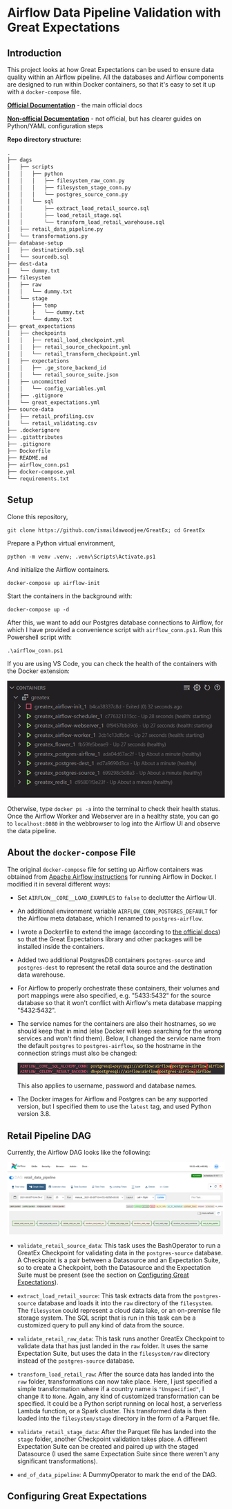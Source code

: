 # Airflow Data Pipeline Validation with Great Expectations

## Introduction

This project looks at how Great Expectations can be used to ensure data quality within an Airflow
pipeline. All the databases and Airflow components are designed to run within Docker containers, so that
it's easy to set it up with a `docker-compose` file.

[**Official Documentation**](https://docs.greatexpectations.io/en/latest/) - the main official docs

[**Non-official Documentation**](https://knoxpod.netlify.app/docs/) - not official, but has clearer guides on Python/YAML configuration steps

**Repo directory structure:**

    .
    ├── dags
    │   ├── scripts
    │   │   ├── python
    │   │   │   ├── filesystem_raw_conn.py
    │   │   │   ├── filesystem_stage_conn.py
    │   │   │   └── postgres_source_conn.py    
    │   │   └── sql
    │   │       ├── extract_load_retail_source.sql
    │   │       ├── load_retail_stage.sql
    │   │       └── transform_load_retail_warehouse.sql
    │   ├── retail_data_pipeline.py
    │   └── transformations.py
    ├── database-setup
    │   ├── destinationdb.sql
    │   └── sourcedb.sql
    ├── dest-data
    │   └── dummy.txt
    ├── filesystem
    │   ├── raw
    │   │   └── dummy.txt
    │   └── stage
    │       ├── temp
    │       ├   └── dummy.txt
    │       └── dummy.txt
    ├── great_expectations
    │   ├── checkpoints
    │   │   ├── retail_load_checkpoint.yml
    │   │   ├── retail_source_checkpoint.yml
    │   │   └── retail_transform_checkpoint.yml
    │   ├── expectations
    │   │   ├── .ge_store_backend_id
    │   │   └── retail_source_suite.json
    │   ├── uncommitted
    │   │   └── config_variables.yml
    │   ├── .gitignore
    │   └── great_expectations.yml
    ├── source-data
    │   ├── retail_profiling.csv
    │   └── retail_validating.csv
    ├── .dockerignore
    ├── .gitattributes
    ├── .gitignore
    ├── Dockerfile
    ├── README.md
    ├── airflow_conn.ps1
    ├── docker-compose.yml
    └── requirements.txt

## Setup

Clone this repository,  

    git clone https://github.com/ismaildawoodjee/GreatEx; cd GreatEx

Prepare a Python virtual environment,

    python -m venv .venv; .venv\Scripts\Activate.ps1

And initialize the Airflow containers.

    docker-compose up airflow-init

Start the containers in the background with:

    docker-compose up -d

After this, we want to add our Postgres database connections to Airflow, for which I have provided
a convenience script with `airflow_conn.ps1`. Run this Powershell script with:

    .\airflow_conn.ps1

If you are using VS Code, you can check the health of the containers with the Docker extension:

![Container health from Docker extension](assets/images/container_health.png)

Otherwise, type `docker ps -a` into the terminal to check their health status.
Once the Airflow Worker and Webserver are in a healthy state, you can go to `localhost:8080` in
the webbrowser to log into the Airflow UI and observe the data pipeline.

## About the `docker-compose` File

The original `docker-compose` file for setting up Airflow containers was obtained from
[Apache Airflow instructions](https://airflow.apache.org/docs/apache-airflow/stable/start/docker.html)
for running Airflow in Docker. I modified it in several different ways:

- Set `AIRFLOW__CORE__LOAD_EXAMPLES` to `false` to declutter the Airflow UI.
- An additional environment variable `AIRFLOW_CONN_POSTGRES_DEFAULT` for the Airflow meta database, which I renamed to `postgres-airflow`.
- I wrote a Dockerfile to extend the image (according to [the official docs](https://airflow.apache.org/docs/docker-stack/build.html#extending-the-image))
  so that the Great Expectations library and other packages will be installed inside the containers.
- Added two additional PostgresDB containers `postgres-source` and `postgres-dest` to represent the retail data source and the destination data warehouse.
- For Airflow to properly orchestrate these containers, their volumes and port mappings were also specified, e.g. "5433:5432" for the source database so that it
  won't conflict with Airflow's meta database mapping "5432:5432".
- The service names for the containers are also their hostnames, so we should keep that in mind
  (else Docker will keep searching for the wrong services and won't find them). Below, I changed the service name from the default `postgres` to `postgres-airflow`,
  so the hostname in the connection strings must also be changed:

    ![service_name == hostname](assets/images/service_name_hostname.png)

  This also applies to username, password and database names.
- The Docker images for Airflow and Postgres can be any supported version, but I specified them to use the `latest` tag, and used Python version 3.8.

## Retail Pipeline DAG

Currently, the Airflow DAG looks like the following:

![Retail pipeline DAG](assets/images/current_dag.png)

- `validate_retail_source_data`: This task uses the BashOperator to run a GreatEx Checkpoint for validating data in the
  `postgres-source` database. A Checkpoint is a pair between a Datasource and an Expectation Suite, so to create a Checkpoint,
  both the Datasource and the Expectation Suite must be present (see the section on [Configuring Great Expectations](#configuring-great-expectations)).

- `extract_load_retail_source`: This task extracts data from the `postgres-source` database and loads it into the `raw`
  directory of the `filesystem`. The `filesystem` could represent a cloud data lake, or an on-premise file storage system.
  The SQL script that is run in this task can be a customized query to pull any kind of data from the source.

- `validate_retail_raw_data`: This task runs another GreatEx Checkpoint to validate data that has just landed in the `raw` folder.
  It uses the same Expectation Suite, but uses the data in the `filesystem/raw` directory instead of the `postgres-source` database.

- `transform_load_retail_raw`: After the source data has landed into the `raw` folder, transformations can now take place. Here,
  I just specified a simple transformation where if a country name is `"Unspecified"`, I change it to `None`. Again, any kind of
  customized transformation can be specified. It could be a Python script running on local host, a serverless Lambda function, or
  a Spark cluster. This transformed data is then loaded into the `filesystem/stage` directory in the form of a Parquet file.

- `validate_retail_stage_data`: After the Parquet file has landed into the `stage` folder, another Checkpoint validation takes place.
  A different Expectation Suite can be created and paired up with the staged Datasource
  (I used the same Expectation Suite since there weren't any significant transformations).

- `end_of_data_pipeline`: A DummyOperator to mark the end of the DAG.

## Configuring Great Expectations
